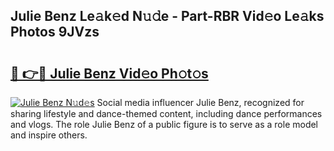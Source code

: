 ## Julie Benz Le𝚊k𝚎d N𝚞𝚍e - Part-RBR Vid𝚎o Le𝚊ks Photos 9JVzs

# <h2><a href="http://fbdwvq.evod.top/?m=Julie+Benz">🔗 👉🔴 Julie Benz Vid𝚎o Ph𝚘t𝚘s</a></h2>

[![Julie Benz N𝚞d𝚎s](https://i.imgur.com/8V9OHl7.gif)](http://fbdwvq.evod.top/?m=Julie+Benz)
Social media influencer Julie Benz, recognized for sharing lifestyle and dance-themed content, including dance performances and vlogs. The role Julie Benz of a public figure is to serve as a role model and inspire others. 
